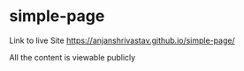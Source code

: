 # simple-page

Link to live Site https://anjanshrivastav.github.io/simple-page/

All the content is viewable publicly
